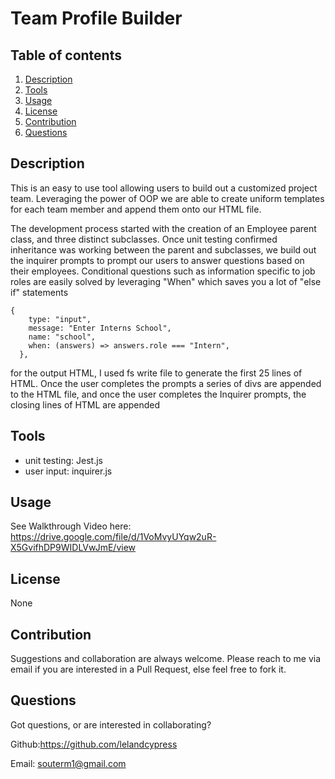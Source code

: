 # Team Profile Builder

## Table of contents

1. [Description](#Description)
2. [Tools](#Tools)
3. [Usage](#Usage)
4. [License](#License)
5. [Contribution](#Contribution)
6. [Questions](#Questions)

## Description

This is an easy to use tool allowing users to build out a customized project team. Leveraging the power of OOP we are able to create uniform templates for each team member and append them onto our HTML file.

The development process started with the creation of an Employee parent class, and three distinct subclasses. Once unit testing confirmed inheritance was working between the parent and subclasses, we build out the inquirer prompts to prompt our users to answer questions based on their employees. Conditional questions such as information specific to job roles are easily solved by leveraging "When" which saves you a lot of "else if" statements

    {
        type: "input",
        message: "Enter Interns School",
        name: "school",
        when: (answers) => answers.role === "Intern",
      },

for the output HTML, I used fs write file to generate the first 25 lines of HTML. Once the user completes the prompts a series of divs are appended to the HTML file, and once the user completes the Inquirer prompts, the closing lines of HTML are appended

## Tools

- unit testing: Jest.js
- user input: inquirer.js

## Usage

See Walkthrough Video here: https://drive.google.com/file/d/1VoMvyUYqw2uR-X5GvifhDP9WIDLVwJmE/view

## License

None

## Contribution

Suggestions and collaboration are always welcome. Please reach to me via email if you are interested in a Pull Request, else feel free to fork it.

## Questions

Got questions, or are interested in collaborating?

Github:https://github.com/lelandcypress

Email: souterm1@gmail.com
